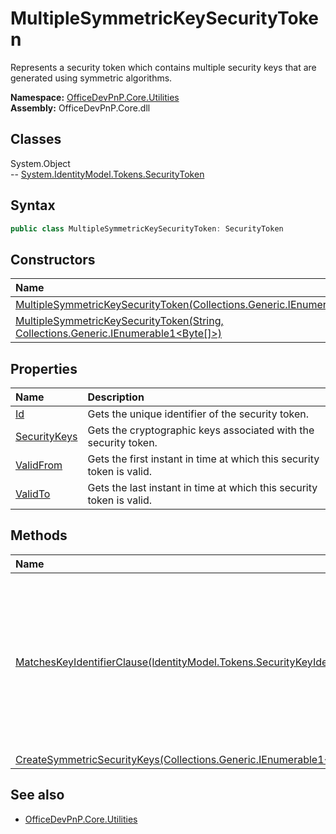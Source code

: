 # MultipleSymmetricKeySecurityToken
Represents a security token which contains multiple security keys that are generated using symmetric algorithms.  

**Namespace:** [OfficeDevPnP.Core.Utilities](OfficeDevPnP.Core.Utilities.md)  
**Assembly:** OfficeDevPnP.Core.dll  
## Classes
System.Object  
-- [System.IdentityModel.Tokens.SecurityToken](System.IdentityModel.Tokens.SecurityToken.md)
## Syntax
```C#
public class MultipleSymmetricKeySecurityToken: SecurityToken
```
## Constructors
|**Name**|**Description**|
|:-----|:-----|
| [MultipleSymmetricKeySecurityToken(Collections.Generic.IEnumerable1<Byte[]>)](MultipleSymmetricKeySecurityTokenconstructor1details.md) | 
| [MultipleSymmetricKeySecurityToken(String, Collections.Generic.IEnumerable1<Byte[]>)](MultipleSymmetricKeySecurityTokenconstructor1details.md) | 
## Properties
|**Name**|**Description**|
|:-----|:-----|
| [Id](MultipleSymmetricKeySecurityToken.Id.md) | Gets the unique identifier of the security token.
| [SecurityKeys](MultipleSymmetricKeySecurityToken.SecurityKeys.md) | Gets the cryptographic keys associated with the security token.
| [ValidFrom](MultipleSymmetricKeySecurityToken.ValidFrom.md) | Gets the first instant in time at which this security token is valid.
| [ValidTo](MultipleSymmetricKeySecurityToken.ValidTo.md) | Gets the last instant in time at which this security token is valid.
## Methods
|**Name**|**Description**|
|:-----|:-----|
| [MatchesKeyIdentifierClause(IdentityModel.Tokens.SecurityKeyIdentifierClause)](MultipleSymmetricKeySecurityTokenMatchesKeyIdentifierClauseIdentityModel.Tokens.SecurityKeyIdentifierClause.md) | Returns a value that indicates whether the key identifier for this instance can be resolved to the specified key identifier.
| [CreateSymmetricSecurityKeys(Collections.Generic.IEnumerable1<Byte[]>)](MultipleSymmetricKeySecurityTokenCreateSymmetricSecurityKeysCollections.Generic.IEnumerable1<Byte[]>.md) | 
## See also
- [OfficeDevPnP.Core.Utilities](OfficeDevPnP.Core.Utilities.md)
